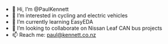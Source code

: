 - 👋 Hi, I’m @PaulKennett
- 👀 I’m interested in cycling and electric vehicles
- 🌱 I’m currently learning EasyEDA
- 💞️ I’m looking to collaborate on Nissan Leaf CAN bus projects
- 📫 Reach me: paul@kennett.co.nz

<!---
PaulKennett/PaulKennett is a ✨ special ✨ repository because its `README.md` (this file) appears on your GitHub profile.
You can click the Preview link to take a look at your changes.
--->
